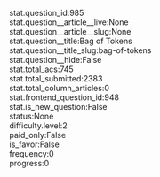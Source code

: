 stat.question_id:985  
stat.question__article__live:None  
stat.question__article__slug:None  
stat.question__title:Bag of Tokens  
stat.question__title_slug:bag-of-tokens  
stat.question__hide:False  
stat.total_acs:745  
stat.total_submitted:2383  
stat.total_column_articles:0  
stat.frontend_question_id:948  
stat.is_new_question:False  
status:None  
difficulty.level:2  
paid_only:False  
is_favor:False  
frequency:0  
progress:0  
